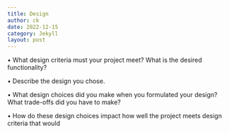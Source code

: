 ```yaml
---
title: Design
author: ck
date: 2022-12-15
category: Jekyll
layout: post
---
```


• What design criteria must your project meet? What is the desired functionality?

• Describe the design you chose.

• What design choices did you make when you formulated your design? What trade-offs did you have to make?

• How do these design choices impact how well the project meets design criteria that would 
